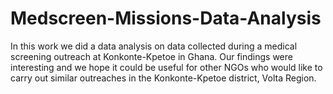 # Medscreen-Missions-Data-Analysis
In this work we did a data analysis on data collected during a medical screening outreach at Konkonte-Kpetoe in Ghana.
Our findings were interesting and we hope it could be useful for other NGOs who would like to carry out similar outreaches in the Konkonte-Kpetoe district, Volta Region.
